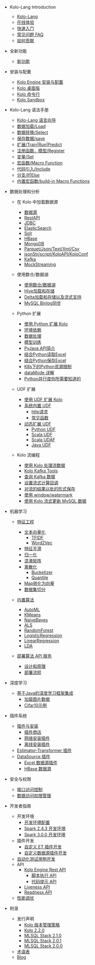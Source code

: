 - Kolo-Lang Introduction
  * [Kolo-Lang](/kolo-lang/zh-cn/introduction/kolo_lang_intro.md)
  * [在线体验](/kolo-lang/zh-cn/introduction/byzer_lab.md)
  * [快速入门](/kolo-lang/zh-cn/introduction/get_started.md)
  * [常见问题 FAQ](/kolo-lang/zh-cn/appendix/faq.md)
  * [如何贡献](/kolo-lang/zh-cn/appendix/contribute.md)  

- 全新功能
  * [新功能](/kolo-lang/zh-cn/what's_new/new_features.md)

- 安装与配置
  * [Kolo Engine 安装与配置](/kolo-lang/zh-cn/installation/kolo_engine.md)
  * [Kolo 桌面版](/kolo-lang/zh-cn/installation/kolo_desktop.md)    
  * [Kolo 命令行](/kolo-lang/zh-cn/installation/kolo_cli.md)
  * [Kolo Sandbox](/kolo-lang/zh-cn/installation/sandbox.md)

- Kolo-Lang 语法手册
  * [Kolo-Lang 语言向导](/kolo-lang/zh-cn/grammar/outline.md)
  * [数据加载/Load](/kolo-lang/zh-cn/grammar/load.md)
  * [数据转换/Select](/kolo-lang/zh-cn/grammar/select.md)
  * [保存数据/save](/kolo-lang/zh-cn/grammar/save.md)  
  * [扩展/Train|Run|Predict](/kolo-lang/zh-cn/grammar/et_statement.md)
  * [注册函数，模型/Register](/kolo-lang/zh-cn/grammar/register.md)  
  * [变量/Set](/kolo-lang/zh-cn/grammar/set.md)
  * [宏函数/Macro Function](/kolo-lang/zh-cn/grammar/macro.md)
  * [代码引入/Include](/kolo-lang/zh-cn/grammar/include.md)
  * [分支/If|Else](/kolo-lang/zh-cn/grammar/branch_statement.md)
  * [内置宏函数/build-in Macro Functions](/kolo-lang/zh-cn/grammar/commands.md)

- 数据处理和分析
    - 在 Kolo 中加载数据源
      * [数据源](/kolo-lang/zh-cn/datasource/README.md)
      * [RestAPI](/kolo-lang/zh-cn/datasource/restapi.md)
      * [JDBC](/kolo-lang/zh-cn/datasource/jdbc.md)
      * [ElasticSearch](/kolo-lang/zh-cn/datasource/es.md)
      * [Solr](/kolo-lang/zh-cn/datasource/solr.md)
      * [HBase](/kolo-lang/zh-cn/datasource/hbase.md)
      * [MongoDB](/kolo-lang/zh-cn/datasource/mongodb.md)
      * [Parquet/Json/Text/Xml/Csv](/kolo-lang/zh-cn/datasource/file.md)
      * [jsonStr/script/KoloAPI/KoloConf](/kolo-lang/zh-cn/datasource/kolo_source.md)
      * [Kafka](/kolo-lang/zh-cn/datasource/kafka.md)
      * [MockStreaming](/kolo-lang/zh-cn/datasource/mock_streaming.md)

    - 使用数仓/数据湖
        * [使用数仓/数据湖](/kolo-lang/zh-cn/datahouse/README.md)
        * [Hive加载和存储](/kolo-lang/zh-cn/datahouse/hive.md)
        * [Delta加载和存储以及流式支持](/kolo-lang/zh-cn/datahouse/delta_lake.md)
        * [MySQL Binlog同步](/kolo-lang/zh-cn/datahouse/mysql_binlog.md)

    - Python 扩展
        * [使用 Python 扩展 Kolo](/kolo-lang/zh-cn/python/README.md)
        * [环境依赖](/kolo-lang/zh-cn/python/env.md)
        * [数据处理](/kolo-lang/zh-cn/python/etl.md)
        * [模型训练](/kolo-lang/zh-cn/python/train.md)
        * [PyJava API简介](/kolo-lang/zh-cn/python/pyjava.md)
        * [结合Python读取Excel](/kolo-lang/zh-cn/python/read_excel.md)
        * [结合Python保存Excel](/kolo-lang/zh-cn/python/write_excel.md)
        * [K8s下的Python资源限制](/kolo-lang/zh-cn/python/k8s_resource.md)
        * [dataMode 详解](/kolo-lang/zh-cn/python/datamode.md)
        * [Python并行度你所需要知道的](/kolo-lang/zh-cn/python/py_parallel.md)

    * UDF 扩展
        * [使用 UDF 扩展 Kolo](/kolo-lang/zh-cn/udf/README.md)
        * [系统内置 UDF](/kolo-lang/zh-cn/udf/built_in_udf/README.md)
          * [http请求](/kolo-lang/zh-cn/udf/built_in_udf/http.md)
          * [常见函数](/kolo-lang/zh-cn/udf/built_in_udf/vec.md)
        * [动态扩展 UDF](/kolo-lang/zh-cn/udf/extend_udf.md)
          * [Python UDF](/kolo-lang/zh-cn/udf/python_udf.md)
          * [Scala UDF](/kolo-lang/zh-cn/udf/scala_udf.md)
          * [Scala UDAF](/kolo-lang/zh-cn/udf/scala_udaf.md)
          * [Java UDF](/kolo-lang/zh-cn/udf/java_udf.md)

    * Kolo 流编程
      * [使用 Kolo 处理流数据](/kolo-lang/zh-cn/streaming/README.md)
      * [Kolo Kafka Tools](/kolo-lang/zh-cn/streaming/kafka_tool.md)
      * [查询 Kafka 数据](/kolo-lang/zh-cn/streaming/query_kafka.md)
      * [设置流式计算回调](/kolo-lang/zh-cn/streaming/callback.md)
      * [对流的结果以批的形式保存](/kolo-lang/zh-cn/streaming/save_in_batch.md)
      * [使用 window/watermark](/kolo-lang/zh-cn/streaming/window_watermark.md)
      * [使用 Kolo 流式更新 MySQL 数据](/kolo-lang/zh-cn/streaming/stream_update_mysql.md)

- 机器学习
    * [特征工程](/kolo-lang/en-us/ml/feature/README.md)
        * [文本向量化](/kolo-lang/en-us/ml/feature/nlp/README.md)
            * [TFIDF](/kolo-lang/en-us/ml/feature/nlp/tfidf.md)
            * [Word2Vec](/kolo-lang/en-us/ml/feature/nlp/word2vec.md)
        * [特征平滑](/kolo-lang/en-us/ml/feature/scale.md)
        * [归一化](/kolo-lang/en-us/ml/feature/normalize.md)
        * [混淆矩阵](/kolo-lang/en-us/ml/feature/confusion_matrix.md)
        * [离散化](/kolo-lang/en-us/ml/feature/discretizer/README.md)
            * [Bucketizer](/kolo-lang/en-us/ml/feature/discretizer/bucketizer.md)
            * [Quantile](/kolo-lang/en-us/ml/feature/discretizer/quantile.md)
        * [Map转化为向量](/kolo-lang/en-us/ml/feature/vecmap.md)
        * [数据集切分](/kolo-lang/en-us/ml/feature/rate_sample.md)

    * [内置算法](/kolo-lang/en-us/ml/algs/README.md)
        * [AutoML](/kolo-lang/en-us/ml/algs/auto_ml.md) 
        * [KMeans](/kolo-lang/en-us/ml/algs/kmeans.md)
        * [NaiveBayes](/kolo-lang/en-us/ml/algs/naive_bayes.md)
        * [ALS](/kolo-lang/en-us/ml/algs/als.md)
        * [RandomForest](/kolo-lang/en-us/ml/algs/random_forest.md) 
        * [LogisticRegression](/kolo-lang/en-us/ml/algs/logistic_regression.md)
        * [LinearRegression](/kolo-lang/en-us/ml/algs/linear_regression.md)
        * [LDA](/kolo-lang/en-us/ml/algs/lda.md)

    * [部署算法 API 服务](/kolo-lang/en-us/ml/api_service/README.md)
        * [设计和原理](/kolo-lang/en-us/ml/api_service/design.md)
        * [部署流程](/kolo-lang/en-us/ml/api_service/process.md)

- 深度学习
    * [基于Java的深度学习框架集成](/kolo-lang/en-us/dl/README.md)
        * [加载图片数据](/kolo-lang/en-us/dl/load_image.md)
        * [Cifar10示例](/kolo-lang/en-us/dl/cifar10.md)

- 插件系统
    * [插件与安装](/kolo-lang/zh-cn/extension/README.md)
        * [插件商店](/kolo-lang/zh-cn/extension/installation/store.md)
        * [网络安装插件](/kolo-lang/zh-cn/extension/installation/online_install.md)
        * [离线安装插件](/kolo-lang/zh-cn/extension/installation/offline_install.md)
    * [Estimator-Transformer 插件](/kolo-lang/zh-cn/extension/et/README.md)
    * [DataSource 插件](/kolo-lang/zh-cn/extension/datasource/README.md)
        * [Excel 数据源插件](/kolo-lang/zh-cn/extension/datasource/excel.md)
        * [HBase 数据源](/kolo-lang/zh-cn/extension/datasource/hbase.md)


- 安全与权限
    * [接口访问控制](/kolo-lang/zh-cn/security/interface_acl/README.md)
    * [数据访问权限管理](/kolo-lang/zh-cn/security/data_acl/README.md)


- 开发者指南
    * 开发环境
      * [开发环境配置](/kolo-lang/zh-cn/developer/dev_env/README.md)
      * [Spark 2.4.3 开发环境](/kolo-lang/zh-cn/developer/dev_env/spark_2_4_3.md)
      * [Spark 3.0.0 开发环境](/kolo-lang/zh-cn/developer/dev_env/spark_3_0_0.md)    
    * 插件开发
      * [自定义 ET 插件开发](/kolo-lang/zh-cn/developer/extension/et_dev.md)
      * [自定义数据源插件开发](/kolo-lang/zh-cn/developer/extension/ds_dev.md)
    * [自动化测试用例开发](/kolo-lang/zh-cn/developer/it/integration_test.md)     
    * API
      * [Kolo Engine Rest API](/kolo-lang/zh-cn/developer/api/README.md)
        * [脚本执行 API](/kolo-lang/zh-cn/developer/api/run_script_api.md)
        * [代码提示 API](/kolo-lang/zh-cn/developer/api/code_suggest.md)
      * [Liveness API](/kolo-lang/zh-cn/developer/api/liveness.md)
      * [Readness API](/kolo-lang/zh-cn/developer/api/readiness.md)
    * [性能调优](/kolo-lang/zh-cn/developer/tunning/dynamic_resource.md)


- 附录
    * 发行声明
      * [Kolo 版本管理策略](/kolo-lang/zh-cn/appendix/release-notes/version.md)
      * [Kolo 2.2.0](/kolo-lang/zh-cn/appendix/release-notes/2.2.0.md)
      * [MLSQL Stack 2.1.0](/kolo-lang/zh-cn/appendix/release-notes/2.1.0.md)
      * [MLSQL Stack 2.0.1](/kolo-lang/zh-cn/appendix/release-notes/2.0.1.md)
      * [MLSQL Stack 2.0.0](/kolo-lang/zh-cn/appendix/release-notes/2.0.0.md)
    * [术语表](/kolo-lang/zh-cn/appendix/terms.md)  
    * [Blog](/kolo-lang/zh-cn/appendix/blog.md)   
